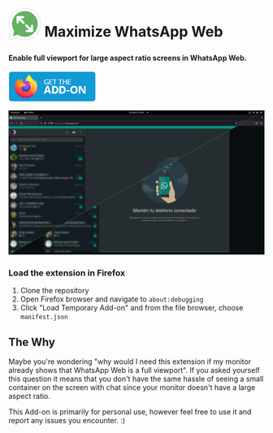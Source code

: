 # <sub><img src="icons/maximize-whatsapp-48.png" width=64px height=64px></sub> Maximize WhatsApp Web

#### Enable full viewport for large aspect ratio screens in WhatsApp Web.

[<img src="other/promotion/badges/firefox.png" alt="for Firefox">](https://addons.mozilla.org/firefox/addon/maximize-whatsapp-web/)

<img src="other/promotion/screenshots/cs-dark.png" width="640px">

### Load the extension in Firefox

1. Clone the repository
2. Open Firefox browser and navigate to `about:debugging`
3. Click "Load Temporary Add-on" and from the file browser, choose `manifest.json`

## The Why

Maybe you're wondering "why would I need this extension if my monitor already shows that WhatsApp Web is a full viewport".
If you asked yourself this question it means that you don't have the same hassle of seeing a small container on the screen with chat since your monitor doesn't have a large aspect ratio.

This Add-on is primarily for personal use, however feel free to use it and report any issues you encounter. :)
